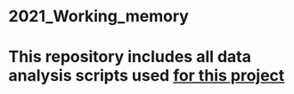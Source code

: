 # 2021_Working_memory

<h1> This repository includes all data analysis scripts used <a href="https://osf.io/rfeqx/"> for this project</a>
